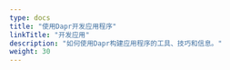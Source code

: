 ```yaml
---
type: docs
title: "使用Dapr开发应用程序"
linkTitle: "开发应用"
description: "如何使用Dapr构建应用程序的工具、技巧和信息。"
weight: 30
---
```


